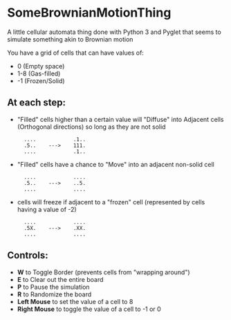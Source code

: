 # SomeBrownianMotionThing

A little cellular automata thing done with Python 3 and Pyglet that seems to simulate something akin to Brownian motion

You have a grid of cells that can have values of:

* 0 (Empty space)
* 1-8 (Gas-filled)
* -1 (Frozen/Solid)

## At each step:

* "Filled" cells higher than a certain value will "Diffuse" into Adjacent cells (Orthogonal directions) so long as they are not solid

        ....            .1..
        .5..    --->    111.
        ....            .1..
    
* "Filled" cells have a chance to "Move" into an adjacent non-solid cell
    
    
        ....            ....
        .5..    --->    ..5.
        ....            ....
        
* cells will freeze if adjacent to a "frozen" cell (represented by cells having a value of -2)
    
    
        ....            ....
        .5X.    --->    .XX.
        ....            ....
        
## Controls:

* **W** to Toggle Border (prevents cells from "wrapping around")
* **E** to Clear out the entire board
* **P** to Pause the simulation
* **R** to Randomize the board
* **Left Mouse** to set the value of a cell to 8
* **Right Mouse** to toggle the value of a cell to -1 or 0
